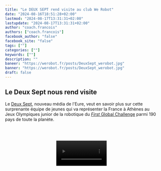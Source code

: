 ```yaml
---
title: "Le DEUX SEPT rend visite au club We Robot"
date: "2024-08-16T18:51:28+02:00"
lastmod: "2024-08-17T13:31:31+02:00"
lastupdate: "2024-08-17T13:31:31+02:00"
author: "coach.francois"
authors: ["coach.francois"]
facebook_author: "false"
facebook_site: "false"
tags: [""]
categories: [""]
keywords: [""]
description: ""
baneer: "https://werobot.fr/posts/DeuxSept_werobot.jpg"
banner: "https://werobot.fr/posts/DeuxSept_werobot.jpg"
draft: false
---
```

## Le Deux Sept nous rend visite
Le [Deux Sept](https://www.deux-sept.media/), nouveau média de l'Eure, veut en savoir plus sur cette surprenante équipe de jeunes qui va représenter la France à Athènes au Jeux Olympiques junior de la robotique du [*First* Global Challenge](https://first.global/fr/) parmi 190 pays de toute la planète.

<br><br>
<center>
<video controls width="33%">
  <source src="/posts/fgc-2024-equipe-de-france-we-robot-gaillon(1).mp4" />
</video>
</center>
<br><br>







